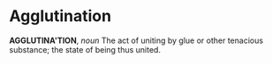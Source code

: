 # Agglutination

**AGGLUTINA'TION**, _noun_ The act of uniting by glue or other tenacious substance; the state of being thus united.